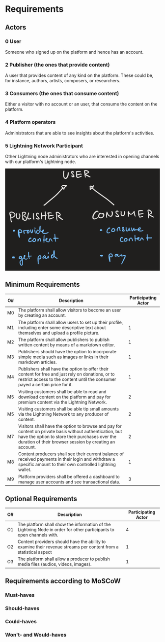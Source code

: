 # Requirements

## Actors
### 0 User
Someone who signed up on the platform and hence has an account.
### 2 Publisher (the ones that provide content)
A user that provides content of any kind on the platform. These could be, for instance, authors, artists, composers, or researchers.
### 3 Consumers (the ones that consume content)
Either a visitor with no account or an user, that consume the content on the platform.
### 4 Platform operators
Administrators that are able to see insights about the platform's activities.
### 5 Lightning Network Participant
Other Lightning node administrators who are interested in opening channels with our platform's Lightning node.


![class diagram describing participants](resources/participants.png)

## Minimum Requirements

|O#|  Description | Participating Actor |   
|---|---|---|
|M0|The platform shall allow visitors to become an user by creating an account.||
|M1|The platform shall allow users to set up their profile, including enter some descriptive text about themselves and upload a profile picture. |1|
|M2|The platform shall allow publishers to publish written content by means of a markdown editor.|1|
|M3|Publishers should have the option to incorporate simple media such as images or links in their markdown articles.|1|
|M4|Publishers shall have the option to offer their content for free and just rely on donations, or to restrict access to the content until the consumer payed a certain price for it.|1|
|M5|Visiting customers shall be able to read and download content on the platform and pay for premium content via the Lightning Network.|2|     
|M5|Visiting customers shall be able tip small amounts via the Lightning Network to any producer of content.|2|
|M7|Visitors shall have the option to browse and pay for content on private basis without authentication, but have the option to store their purchases over the duration of their browser session by creating an account.|2|
|M8|Content producers shall see their current balance of received payments in their login and withdraw a specific amount to their own controlled lightning wallet.|1|
|M9|Platform providers shall be offered a dashboard to manage user accounts and see transactional data.|3|

## Optional Requirements
|O#|  Description | Participating Actor |   
|---|---|---|
|O1|The platform shall show the information of the Lightning Node in order for other participants to open channels with. |4|
|O2|Content providers should have the ability to examine their revenue streams per content from a statistical aspect|1|
|O3|The platform shall allow a producer to publish media files (audios, videos, images).|1|

## Requirements according to MoSCoW
### Must-haves
### Should-haves
### Could-haves
### Won't- and Would-haves
